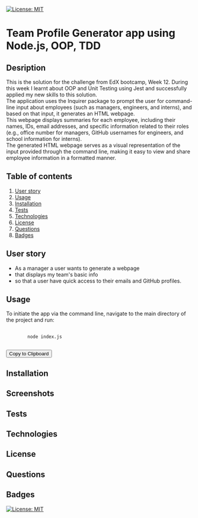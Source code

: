 [![License: MIT](https://img.shields.io/badge/License-MIT-yellow.svg)](https://opensource.org/licenses/MIT)
# Team Profile Generator app using Node.js, OOP, TDD

## Desription
This is the solution for the challenge from EdX bootcamp, Week 12. During this week I learnt about OOP and Unit Testing using Jest and successfully applied my new skills to this solution.  
The application uses the Inquirer package to prompt the user for command-line input about employees (such as managers, engineers, and interns), and based on that input, it generates an HTML webpage.  
This webpage displays summaries for each employee, including their names, IDs, email addresses, and specific information related to their roles (e.g., office number for managers, GitHub usernames for engineers, and school information for interns).  
The generated HTML webpage serves as a visual representation of the input provided through the command line, making it easy to view and share employee information in a formatted manner. 


## Table of contents
1. [User story](#user_story)
2. [Usage](#usage)
3. [Installation](#installation)
4. [Tests](#tests)
5. [Technologies](#technologies) 
6. [License](#license)
7. [Questions](#questions)
8. [Badges](#badges)

## User story
- As a manager a user wants to generate a webpage
- that displays my team's basic info
- so that a user have quick access to their emails and GitHub profiles.

## Usage
To initiate the app via the command line, navigate to the main directory of the project and run:

<pre>
    <code id="copyCommand">
        node index.js
    </code>
</pre>

<button id="copyButton" data-clipboard-target="#copyCommand">
    Copy to Clipboard
</button>

<script>
    document.addEventListener('DOMContentLoaded', function() {
        new ClipboardJS('#copyButton');
    });
</script>


## Installation

## Screenshots

## Tests 

## Technologies 

## License 

## Questions 

## Badges 
[![License: MIT](https://img.shields.io/badge/License-MIT-yellow.svg)](https://opensource.org/licenses/MIT)

